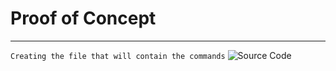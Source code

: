 # Proof of Concept
---

``Creating the file that will contain the commands``
![Source Code](C:\Users\domhe\OneDrive\Desktop\Valencia_Summer_Semester\Linux-Shell-Scripting\Scripting-Source\hello_world_project\contain-method-file-img.png)

